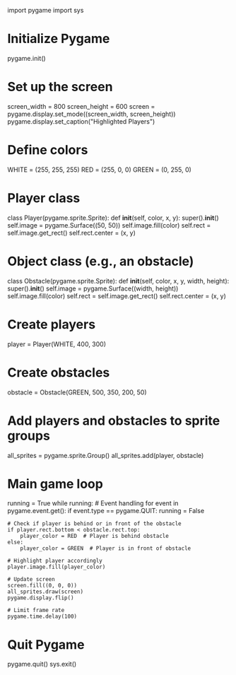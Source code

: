 import pygame
import sys

# Initialize Pygame
pygame.init()

# Set up the screen
screen_width = 800
screen_height = 600
screen = pygame.display.set_mode((screen_width, screen_height))
pygame.display.set_caption("Highlighted Players")

# Define colors
WHITE = (255, 255, 255)
RED = (255, 0, 0)
GREEN = (0, 255, 0)

# Player class
class Player(pygame.sprite.Sprite):
    def __init__(self, color, x, y):
        super().__init__()
        self.image = pygame.Surface((50, 50))
        self.image.fill(color)
        self.rect = self.image.get_rect()
        self.rect.center = (x, y)

# Object class (e.g., an obstacle)
class Obstacle(pygame.sprite.Sprite):
    def __init__(self, color, x, y, width, height):
        super().__init__()
        self.image = pygame.Surface((width, height))
        self.image.fill(color)
        self.rect = self.image.get_rect()
        self.rect.center = (x, y)

# Create players
player = Player(WHITE, 400, 300)

# Create obstacles
obstacle = Obstacle(GREEN, 500, 350, 200, 50)

# Add players and obstacles to sprite groups
all_sprites = pygame.sprite.Group()
all_sprites.add(player, obstacle)

# Main game loop
running = True
while running:
    # Event handling
    for event in pygame.event.get():
        if event.type == pygame.QUIT:
            running = False

    # Check if player is behind or in front of the obstacle
    if player.rect.bottom < obstacle.rect.top:
        player_color = RED  # Player is behind obstacle
    else:
        player_color = GREEN  # Player is in front of obstacle

    # Highlight player accordingly
    player.image.fill(player_color)

    # Update screen
    screen.fill((0, 0, 0))
    all_sprites.draw(screen)
    pygame.display.flip()

    # Limit frame rate
    pygame.time.delay(100)

# Quit Pygame
pygame.quit()
sys.exit()
